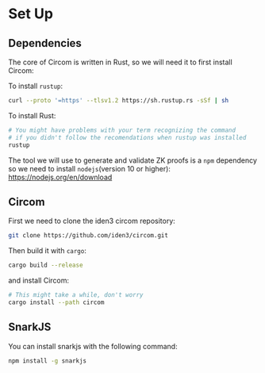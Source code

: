 # Set Up

## Dependencies
The core of Circom is written in Rust, so we will need it to first install Circom:

To install `rustup`:
```bash
curl --proto '=https' --tlsv1.2 https://sh.rustup.rs -sSf | sh
```

To install Rust:
```bash
# You might have problems with your term recognizing the command 
# if you didn't follow the recomendations when rustup was installed
rustup
```

The tool we will use to generate and validate ZK proofs is a `npm` dependency so we need to install `nodejs`(version 10 or higher): https://nodejs.org/en/download


## Circom

First we need to clone the iden3 circom repository:
```bash
git clone https://github.com/iden3/circom.git
```

Then build it with `cargo`:
```bash
cargo build --release
```

and install Circom:
```bash
# This might take a while, don't worry
cargo install --path circom
```

## SnarkJS

You can install snarkjs with the following command:
```bash
npm install -g snarkjs
```